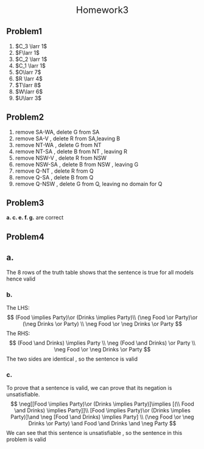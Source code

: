 <center><font size=5>Homework3</font></center>

## Problem1

1. $C_3 \larr 1$
2. $F\larr 1$
3. $C_2 \larr 1$
4. $C_1 \larr 1$
5. $O\larr 7$
6. $R \larr 4$
7. $T\larr 8$
8. $W\larr 6$
9. $U\larr 3$

## Problem2

1. remove SA-WA, delete G from SA
2. remove SA-V , delete R from SA,leaving B
3. remove NT-WA , delete G from NT
4. remove NT-SA , delete B from NT , leaving R
5. remove NSW-V , delete R from NSW
6. remove NSW-SA , delete B from NSW , leaving G
7. remove Q-NT , delete R from Q
8. remove Q-SA , delete B from Q
9. remove Q-NSW , delete G from Q, leaving no domain for Q

## Problem3

**a. c. e. f. g.** are correct

## Problem4

## a.

The 8 rows of the truth table shows that the sentence is true for all models hence valid

### b.

The LHS:
$$
(Food \implies Party)\or (Drinks \implies Party)\\
(\neg Food \or Party)\or (\neg Drinks \or Party) \\
\neg Food \or \neg Drinks \or Party
$$
The RHS:
$$
(Food \and Drinks) \implies Party \\
\neg (Food \and Drinks) \or Party \\
\neg Food \or \neg Drinks \or Party
$$
The two sides are identical , so the sentence is valid

### c.

To prove that a sentence is valid, we can prove that its negation is unsatisfiable.
$$
\neg[[Food \implies Party)\or (Drinks \implies Party)]\implies [(\\
Food \and Drinks) \implies Party]]\\
[Food \implies Party)\or (Drinks \implies Party)]\and \neg [Food \and Drinks) \implies Party] \\
(\neg Food \or \neg Drinks \or Party) \and Food \and Drinks \and \neg Party
$$
We can see that this sentence is unsatisfiable , so the sentence in this problem is valid